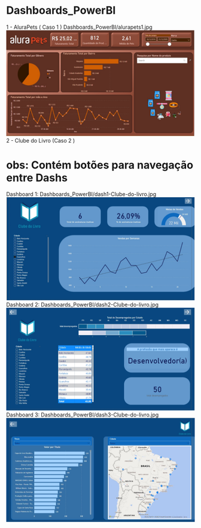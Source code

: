 # Dashboards_PowerBI
1 - AluraPets ( Caso 1 )
Dashboards_PowerBI/alurapets1.jpg
![](alurapets1.jpg)
2 - Clube do Livro (Caso 2 ) 
# obs: Contém botões para navegação entre Dashs
Dashboard 1:
Dashboards_PowerBI/dash1-Clube-do-livro.jpg
![](dash1-Clube-do-livro.jpg)
Dashboard 2:
Dashboards_PowerBI/dash2-Clube-do-livro.jpg
![](dash2-Clube-do-livro.jpg)
Dashboard 3:
Dashboards_PowerBI/dash3-Clube-do-livro.jpg
![](dash3-Clube-do-livro.jpg)

